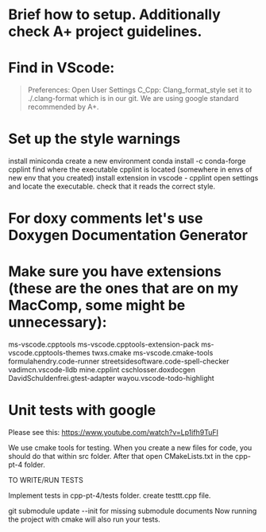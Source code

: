 # Brief how to setup. Additionally check A+ project guidelines.

# Find in VScode:
>Preferences: Open User Settings
C_Cpp: Clang_format_style
set it to ./.clang-format
which is in our git. We are using google standard recommended by A+.

# Set up the style warnings
install miniconda
create a new environment
conda install -c conda-forge cpplint
find where the executable cpplint is located (somewhere in envs of new env that you created)
install extension in vscode - cpplint
open settings and locate the executable.
check that it reads the correct style.

# For doxy comments let's use Doxygen Documentation Generator

# Make sure you have extensions (these are the ones that are on my MacComp, some might be unnecessary):
ms-vscode.cpptools
ms-vscode.cpptools-extension-pack
ms-vscode.cpptools-themes
twxs.cmake
ms-vscode.cmake-tools
formulahendry.code-runner
streetsidesoftware.code-spell-checker
vadimcn.vscode-lldb
mine.cpplint
cschlosser.doxdocgen
DavidSchuldenfrei.gtest-adapter
wayou.vscode-todo-highlight


# Unit tests with google
Please see this:
https://www.youtube.com/watch?v=Lp1ifh9TuFI

We use cmake tools for testing.
When you create a new files for code, you should do that within src folder.
After that open CMakeLists.txt in the cpp-pt-4 folder. 


TO WRITE/RUN TESTS

Implement tests in cpp-pt-4/tests folder.
create testtt.cpp file.


git submodule update --init for missing submodule documents
Now running the project with cmake will also run your tests.